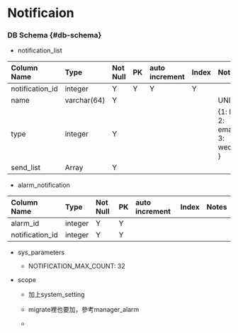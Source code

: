 # Notificaion

### DB Schema {#db-schema}

* notification\_list

| Column Name | Type | Not Null | PK | auto increment | Index | Notes |
| :--- | :--- | :--- | :--- | :--- | :--- | :--- |
| notification\_id | integer | Y | Y | Y | Y |  |
| name | varchar\(64\) | Y |  |  |  | UNIQUE |
| type | integer | Y |  |  |  | {1: line, 2: email, 3: wechat } |
| send\_list | Array | Y |  |  |  |  |

* alarm\_notification

| Column Name | Type | Not Null | PK | auto increment | Index | Notes |
| :--- | :--- | :--- | :--- | :--- | :--- | :--- |
| alarm\_id | integer | Y | Y |  |  |  |
| notification\_id | integer | Y | Y |  |  |  |

* sys\_parameters

  * NOTIFICATION\_MAX\_COUNT: 32

* scope

  * 加上system\_setting

  * migrate裡也要加，參考manager\_alarm

  * 



